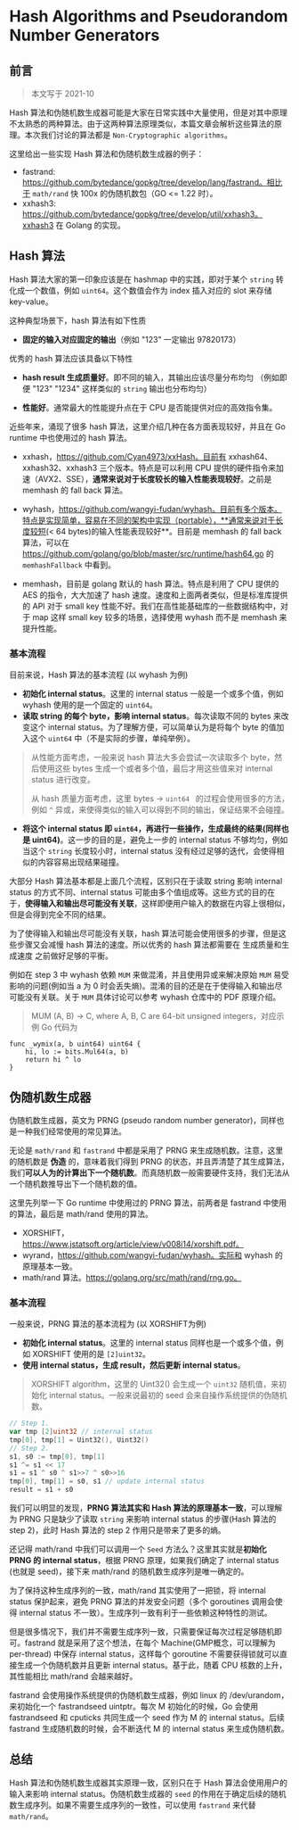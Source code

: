 # **Hash Algorithms and Pseudorandom Number Generators**



## 前言

> 本文写于 2021-10

Hash 算法和伪随机数生成器可能是大家在日常实践中大量使用，但是对其中原理不太熟悉的两种算法。由于这两种算法原理类似，本篇文章会解析这些算法的原理。本次我们讨论的算法都是 `Non-Cryptographic algorithms`。



这里给出一些实现 Hash 算法和伪随机数生成器的例子：

- fastrand: https://github.com/bytedance/gopkg/tree/develop/lang/fastrand。相比于 `math/rand` 快 100x 的伪随机数包（GO <= 1.22 时）。
- xxhash3: https://github.com/bytedance/gopkg/tree/develop/util/xxhash3。xxhash3 在 Golang 的实现。



## Hash 算法

Hash 算法大家的第一印象应该是在 hashmap 中的实践，即对于某个 `string` 转化成一个数值，例如 `uint64`。这个数值会作为 index 插入对应的 slot 来存储 key-value。



这种典型场景下，hash 算法有如下性质

- **固定的输入对应固定的输出**（例如 "123" 一定输出 97820173）

优秀的 hash 算法应该具备以下特性

- **hash result 生成质量好**。即不同的输入，其输出应该尽量分布均匀 （例如即便 "123" "1234" 这样类似的 `string` 输出也分布均匀）

- **性能好**。通常最大的性能提升点在于 CPU 是否能提供对应的高效指令集。



近些年来，涌现了很多 hash 算法，这里介绍几种在各方面表现较好，并且在 Go runtime 中也使用过的 hash 算法。

- xxhash，https://github.com/Cyan4973/xxHash。目前有 xxhash64、xxhash32、xxhash3 三个版本。特点是可以利用 CPU 提供的硬件指令来加速（AVX2、SSE），**通常来说对于长度较长的输入性能表现较好**。之前是 memhash 的 fall back 算法。

- wyhash，https://github.com/wangyi-fudan/wyhash。目前有多个版本。特点是实现简单，容易在不同的架构中实现（portable），**通常来说对于长度较短(< 64 bytes)的输入性能表现较好**。目前是 memhash 的 fall back 算法，可以在 https://github.com/golang/go/blob/master/src/runtime/hash64.go 的 `memhashFallback` 中看到。

- memhash，目前是 golang 默认的 hash 算法。特点是利用了 CPU 提供的 AES 的指令，大大加速了 hash 速度。速度和上面两者类似，但是标准库提供的 API 对于 small key 性能不好。我们在高性能基础库的一些数据结构中，对于 map 这样 small key 较多的场景，选择使用 wyhash 而不是 memhash 来提升性能。



### 基本流程

目前来说，Hash 算法的基本流程 (以 wyhash 为例)

- **初始化 internal status**。这里的 internal status 一般是一个或多个值，例如 wyhash 使用的是一个固定的 `uint64`。
- **读取 string 的每个 byte，影响 internal status**。每次读取不同的 bytes 来改变这个 internal status。为了理解方便，可以简单认为是将每个 byte 的值加入这个 `uint64` 中（不是实际的步骤，单纯举例）。

> 从性能方面考虑，一般来说 hash 算法大多会尝试一次读取多个 byte，然后使用这些 bytes 生成一个或者多个值，最后才用这些值来对 internal status 进行改变。
>
> 从 hash 质量方面考虑，这里 bytes -> `uint64 ` 的过程会使用很多的方法，例如 `^` 异或，来使得类似的输入可以得到不同的输出，保证结果不会碰撞。

- **将这个 internal status 即 `uint64`，再进行一些操作，生成最终的结果(同样也是 uint64)**。这一步的目的是，避免上一步的 internal status 不够均匀，例如当这个 `string` 长度较小时，internal status 没有经过足够的迭代，会使得相似的内容容易出现结果碰撞。

大部分 Hash 算法基本都是上面几个流程，区别只在于读取 string 影响 internal status 的方式不同、internal status 可能由多个值组成等。这些方式的目的在于，**使得输入和输出尽可能没有关联**，这样即便用户输入的数据在内容上很相似，但是会得到完全不同的结果。

为了使得输入和输出尽可能没有关联，hash 算法可能会使用很多的步骤，但是这些步骤又会减慢 hash 算法的速度。所以优秀的 hash 算法都需要在 生成质量和生成速度 之前做好足够的平衡。

例如在 step 3 中 wyhash 依赖 `MUM` 来做混淆，并且使用异或来解决原始 `MUM` 易受影响的问题(例如当 a 为 0 时会丢失熵)。混淆的目的还是在于使得输入和输出尽可能没有关联。关于 `MUM` 具体讨论可以参考 wyhash 仓库中的 PDF 原理介绍。

> MUM (A, B) -> C, where A, B, C are 64-bit unsigned integers，对应示例 Go 代码为

```
func _wymix(a, b uint64) uint64 {
	hi, lo := bits.Mul64(a, b)
	return hi ^ lo
}
```



## 伪随机数生成器

伪随机数生成器，英文为 PRNG (pseudo random number generator)，同样也是一种我们经常使用的常见算法。

无论是 `math/rand` 和 `fastrand` 中都是采用了 PRNG 来生成随机数。注意，这里的随机数是 **伪造** 的，意味着我们得到 PRNG 的状态，并且弄清楚了其生成算法，我们**可以人为的计算出下一个随机数**。而真随机数一般需要硬件支持，我们无法从一个随机数推导出下一个随机数的值。



这里先列举一下 Go runtime 中使用过的 PRNG 算法，前两者是 fastrand 中使用的算法，最后是 math/rand 使用的算法。

- XORSHIFT，https://www.jstatsoft.org/article/view/v008i14/xorshift.pdf。
- wyrand，https://github.com/wangyi-fudan/wyhash。实际和 wyhash 的原理基本一致。
- math/rand 算法。https://golang.org/src/math/rand/rng.go。



### 基本流程

一般来说，PRNG 算法的基本流程为 (以 XORSHIFT为例)

- **初始化 internal status**。这里的 internal status 同样也是一个或多个值，例如 XORSHIFT 使用的是 `[2]uint32`。
- **使用 internal status，生成 result，然后更新 internal status**。

> XORSHIFT algorithm，这里的 Uint32() 会生成一个 `uint32` 随机值，来初始化 internal status。一般来说最初的 seed 会来自操作系统提供的伪随机数。

```go
// Step 1.
var tmp [2]uint32 // internal status
tmp[0], tmp[1] = Uint32(), Uint32()
// Step 2.
s1, s0 := tmp[0], tmp[1]
s1 ^= s1 << 17
s1 = s1 ^ s0 ^ s1>>7 ^ s0>>16
tmp[0], tmp[1] = s0, s1 // update internal status
result = s1 + s0
```

我们可以明显的发现，**PRNG 算法其实和 Hash 算法的原理基本一致**，可以理解为 PRNG 只是缺少了读取 `string` 来影响 internal status 的步骤(Hash 算法的 step 2)，此时 Hash 算法的 step 2 作用只是带来了更多的熵。

还记得 math/rand 中我们可以调用一个 `Seed` 方法么？这里其实就是**初始化 PRNG 的 internal status**，根据 PRNG 原理，如果我们确定了 internal status (也就是 seed)，接下来 math/rand 的随机数生成序列是唯一确定的。

为了保持这种生成序列的一致，math/rand 其实使用了一把锁，将 internal status 保护起来，避免 PRNG 算法的并发安全问题（多个 goroutines 调用会使得 internal status 不一致）。生成序列一致有利于一些依赖这种特性的测试。

但是很多情况下，我们并不需要生成序列一致，只需要保证每次过程足够随机即可。fastrand 就是采用了这个想法，在每个 Machine(GMP概念，可以理解为 per-thread) 中保存 internal status，这样每个 goroutine 不需要获得锁就可以直接生成一个伪随机数并且更新 internal status。基于此，随着 CPU 核数的上升，其性能相比 math/rand 会越来越好。

fastrand 会使用操作系统提供的伪随机数生成器，例如 linux 的 /dev/urandom，来初始化一个 fastrandseed uintptr。每次 M 初始化的时候，Go 会使用 fastrandseed 和 cputicks 共同生成一个 seed 作为 M 的 internal status。后续 fastrand 生成随机数的时候，会不断迭代 M 的 internal status 来生成伪随机数。



## 总结

Hash 算法和伪随机数生成器其实原理一致，区别只在于 Hash 算法会使用用户的输入来影响 internal status。伪随机数生成器的 `seed` 的作用在于确定后续的随机数生成序列。如果不需要生成序列的一致性，可以使用 `fastrand` 来代替 `math/rand`。

